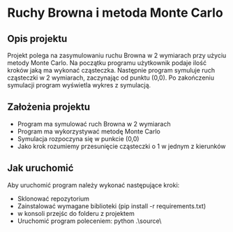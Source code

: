 # Ruchy Browna i metoda Monte Carlo

## Opis projektu

Projekt polega na zasymulowaniu ruchu Browna w 2 wymiarach przy użyciu metody Monte Carlo.
Na początku programu użytkownik podaje ilość kroków jaką ma wykonać cząsteczka.
Następnie program symuluje ruch cząsteczki w 2 wymiarach, zaczynając od punktu (0,0).
Po zakończeniu symulacji program wyświetla wykres z symulacją.

## Założenia projektu

- Program ma symulować ruch Browna w 2 wymiarach
- Program ma wykorzystywać metodę Monte Carlo
- Symulacja rozpoczyna się w punkcie (0,0)
- Jako krok rozumiemy przesunięcie cząsteczki o 1 w jednym z kierunków
  
## Jak uruchomić

Aby uruchomić program należy wykonać następujące kroki:

- Sklonować repozytorium
- Zainstalować wymagane biblioteki (pip install -r requirements.txt)
- w konsoli przejśc do folderu z projektem
- Uruchomić program poleceniem: python .\source\
